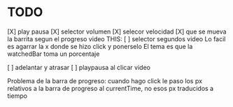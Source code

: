 # TODO

[X] play pausa
[X] selector volumen
[X] selecor velocidad
[X] que se mueva la barrita segun el progreso video
THIS: [ ] selector segundos video
  Lo facil es agarrar la x donde se hizo click y ponerselo
  El tema es que la watchedBar toma un porcentaje

[ ] adelantar y atrasar
[ ] playpausa al clicar video

Problema de la barra de progreso: cuando hago click le paso los px relativos a la barra de progreso al currentTime, no esos px traducidos a tiempo
